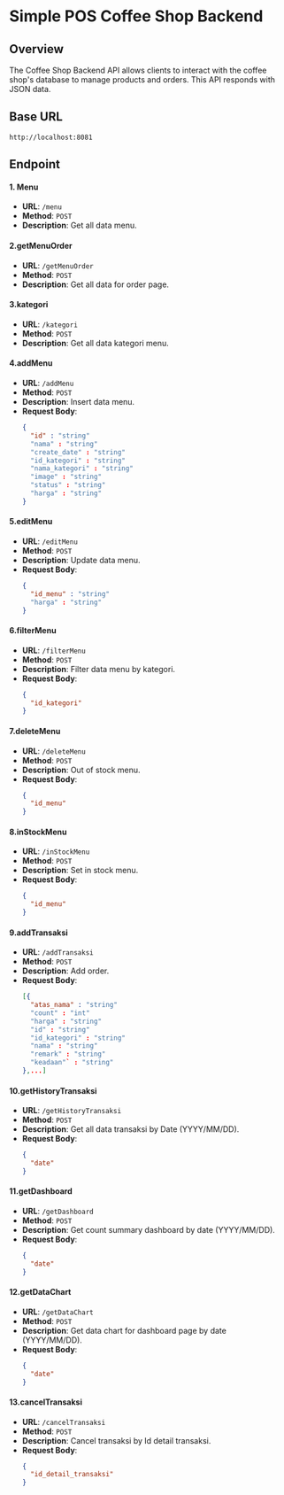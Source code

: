# Simple POS Coffee Shop Backend

## Overview
The Coffee Shop Backend API allows clients to interact with the coffee shop's database to manage products and orders. This API responds with JSON data.

## Base URL
```url
http://localhost:8081
```
## Endpoint
#### 1. Menu
- **URL**: `/menu`
- **Method**: `POST`
- **Description**: Get all data menu.

#### 2.getMenuOrder
- **URL**: `/getMenuOrder`
- **Method**: `POST`
- **Description**: Get all data for order page.

#### 3.kategori
- **URL**: `/kategori`
- **Method**: `POST`
- **Description**: Get all data kategori menu.

#### 4.addMenu
- **URL**: `/addMenu`
- **Method**: `POST`
- **Description**: Insert data menu.
- **Request Body**:
  ```json
  {
    "id" : "string"
	"nama" : "string"
	"create_date" : "string"
	"id_kategori" : "string"
	"nama_kategori" : "string"
	"image" : "string"
	"status" : "string"
	"harga" : "string"
  }

#### 5.editMenu
- **URL**: `/editMenu`
- **Method**: `POST`
- **Description**: Update data menu.
- **Request Body**:
  ```json
  {
    "id_menu" : "string"
	"harga" : "string"
  }

#### 6.filterMenu
- **URL**: `/filterMenu`
- **Method**: `POST`
- **Description**: Filter data menu by kategori.
- **Request Body**:
  ```json
  {
    "id_kategori"
  }

#### 7.deleteMenu
- **URL**: `/deleteMenu`
- **Method**: `POST`
- **Description**: Out of stock menu.
- **Request Body**:
  ```json
  {
    "id_menu"
  }

#### 8.inStockMenu
- **URL**: `/inStockMenu`
- **Method**: `POST`
- **Description**: Set in stock menu.
- **Request Body**:
  ```json
  {
    "id_menu"
  }

#### 9.addTransaksi
- **URL**: `/addTransaksi`
- **Method**: `POST`
- **Description**: Add order.
- **Request Body**:
  ```json
  [{
    "atas_nama" : "string"
	"count" : "int"
	"harga" : "string"
	"id" : "string"
	"id_kategori" : "string"
	"nama" : "string"
	"remark" : "string"
	"keadaan"` : "string"
  },...]

#### 10.getHistoryTransaksi
- **URL**: `/getHistoryTransaksi`
- **Method**: `POST`
- **Description**: Get all data transaksi by Date (YYYY/MM/DD).
- **Request Body**:
  ```json
  {
    "date"
  }

#### 11.getDashboard
- **URL**: `/getDashboard`
- **Method**: `POST`
- **Description**: Get count summary dashboard by date (YYYY/MM/DD).
- **Request Body**:
  ```json
  {
    "date"
  }

#### 12.getDataChart
- **URL**: `/getDataChart`
- **Method**: `POST`
- **Description**: Get data chart for dashboard page by date (YYYY/MM/DD).
- **Request Body**:
  ```json
  {
    "date"
  }

#### 13.cancelTransaksi
- **URL**: `/cancelTransaksi`
- **Method**: `POST`
- **Description**: Cancel transaksi by Id detail transaksi.
- **Request Body**:
  ```json
  {
    "id_detail_transaksi"
  }